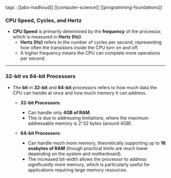 
tags : [[abo-hadhoud]] [[computer-science]] [[programming-foundations]] 

### CPU Speed, Cycles, and Hertz

- **CPU Speed** is primarily determined by the **frequency** of the processor, which is measured in **Hertz (Hz)**.
    - **Hertz (Hz)** refers to the number of cycles per second, representing how often the transistors inside the CPU turn on and off.
    - A higher frequency means the CPU can complete more operations per second.

---

### 32-bit vs 64-bit Processors

- The **bit** in **32-bit** and **64-bit** processors refers to how much data the CPU can handle at once and how much memory it can address.
    
    - **32-bit Processors**:
        
        - Can handle only **4GB of RAM**.
        - This is due to addressing limitations, where the maximum addressable memory is 2^32 bytes (around 4GB).
    - **64-bit Processors**:
        
        - Can handle much more memory, theoretically supporting up to **16 exabytes of RAM** (though practical limits are much lower depending on the system and motherboard).
        - The increased bit-width allows the processor to address significantly more memory, which is particularly useful for applications requiring large memory resources.
